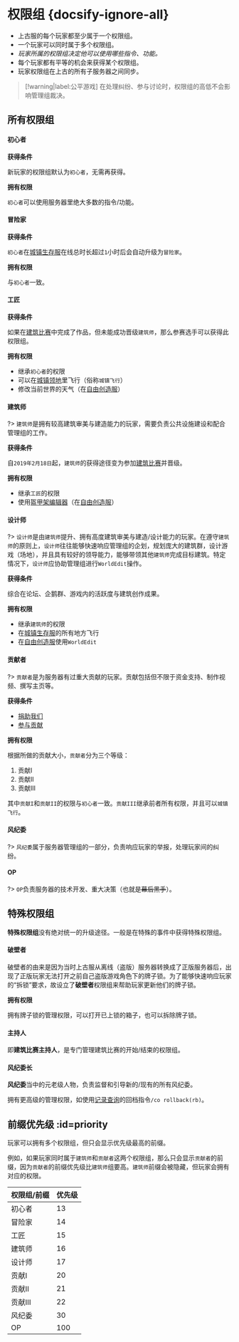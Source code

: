 [server-survival]: /mc-servers/survival.md
[server-creative]: /mc-servers/creative.md
[worlds-of-survival]: /mc-servers/survival.md#home

# 权限组 {docsify-ignore-all}

- 上古服的每个玩家都至少属于一个权限组。
- 一个玩家可以同时属于多个权限组。
- *玩家所属的权限组决定他可以使用哪些指令、功能。*
- 每个玩家都有平等的机会来获得某个权限组。
- 玩家权限组在上古的所有子服务器之间同步。

> [!warning|label:公平游戏]
> 在处理纠纷、参与讨论时，权限组的高低不会影响管理组裁决。

## 所有权限组

<!-- tabs:start -->

#### **初心者**

**获得条件**

新玩家的权限组默认为`初心者`，无需再获得。

**拥有权限**

`初心者`可以使用服务器里绝大多数的指令/功能。

#### **冒险家**

**获得条件**

`初心者`在[城镇生存服][server-survival]在线总时长超过`1`小时后会自动升级为`冒险家`。

**拥有权限**

与`初心者`一致。

#### **工匠**

**获得条件**

如果在[建筑比赛](games/build.md)中完成了作品，但未能成功晋级`建筑师`，那么参赛选手可以获得此权限组。

**拥有权限**

- 继承`初心者`的权限
- 可以在[城镇领地](/plugins/towny.md)里飞行（俗称`城镇飞行`）
- 修改当前世界的天气（在[自由创造服][server-creative]）

#### **建筑师**

?> `建筑师`是拥有较高建筑审美与建造能力的玩家，需要负责公共设施建设和配合管理组的工作。

**获得条件**

自`2019年2月18日`起，`建筑师`的获得途径变为参加[建筑比赛](games/build.md)并晋级。

**拥有权限**

- 继承`工匠`的权限
- 使用[盔甲架编辑器](/plugins/ast.md)（在[自由创造服][server-creative]）

#### **设计师**

?> `设计师`是由`建筑师`提升、拥有高度建筑审美与建造/设计能力的玩家。在遵守`建筑师`的原则上，`设计师`往往能够快速响应管理组的企划，规划庞大的建筑群，设计游戏（场地），并且具有较好的领导能力，能够带领其他`建筑师`完成目标建筑。特定情况下，`设计师`应协助管理组进行`WorldEdit`操作。

**获得条件**

综合在论坛、企鹅群、游戏内的活跃度与建筑创作成果。

**拥有权限**

- 继承`建筑师`的权限
- 在[城镇生存服][server-survival]的所有地方飞行
- 在[自由创造服][server-creative]使用`WorldEdit`

#### **贡献者**

?> `贡献者`是为服务器有过重大贡献的玩家。贡献包括但不限于资金支持、制作视频、撰写主页等。

**获得条件**

- [捐助我们](/sponsor.md)
- [参与贡献](/contribution.md)

**拥有权限**

根据所做的贡献大小，`贡献者`分为三个等级：

1. 贡献I
2. 贡献II
3. 贡献III

其中`贡献I`和`贡献II`的权限与`初心者`一致。`贡献III`继承前者所有权限，并且可以`城镇飞行`。

#### **风纪委**

?> `风纪委`属于服务器管理组的一部分，负责响应玩家的举报，处理玩家间的纠纷。

<!-- [参与贡献](/sponsor.md) -->

#### **OP**

?> `OP`负责服务器的技术开发、重大决策（也就是~~幕后黑手~~）。

<!-- [参与贡献](/sponsor.md) -->

<!-- tabs:end -->

## 特殊权限组

**特殊权限组**没有绝对统一的升级途径。一般是在特殊的事件中获得特殊权限组。

<!-- tabs:start -->

#### **破壁者**

破壁者的由来是因为当时上古服从离线（盗版）服务器转换成了正版服务器后，出现了正版玩家无法打开之前自己盗版游戏角色下的牌子锁。为了能够快速响应玩家的“拆锁”要求，故设立了**破壁者**权限组来帮助玩家更新他们的牌子锁。

**拥有权限**

拥有牌子锁的管理权限，可以打开已上锁的箱子，也可以拆除牌子锁。

#### **主持人**

即**建筑比赛主持人**，是专门管理建筑比赛的开始/结束的权限组。

#### **风纪委长**

**风纪委**当中的元老级人物，负责监督和引导新的/现有的所有风纪委。

拥有更高级的管理权限，如使用[记录查询](/plugins/logblock.md)的回档指令`/co rollback(rb)`。

<!-- tabs:end -->

## 前缀优先级 :id=priority

玩家可以拥有多个权限组，但只会显示优先级最高的前缀。

例如，如果玩家同时属于`建筑师`和`贡献者`这两个权限组，那么只会显示`贡献者`的前缀，因为`贡献者`的前缀优先级比`建筑师`组要高。`建筑师`前缀会被隐藏，但玩家会拥有对应的权限。

| 权限组/前缀 | 优先级 |
| ----------- | ------ |
| 初心者      | 13     |
| 冒险家      | 14     |
| 工匠        | 15     |
| 建筑师      | 16     |
| 设计师      | 17     |
| 贡献I       | 20     |
| 贡献II      | 21     |
| 贡献III     | 22     |
| 风纪委      | 30     |
| OP          | 100    |
